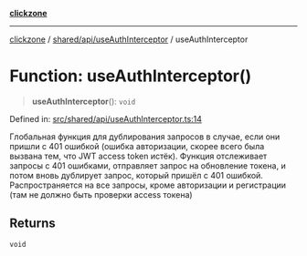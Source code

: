 [**clickzone**](../../../../README.md)

***

[clickzone](../../../../README.md) / [shared/api/useAuthInterceptor](../README.md) / useAuthInterceptor

# Function: useAuthInterceptor()

> **useAuthInterceptor**(): `void`

Defined in: [src/shared/api/useAuthInterceptor.ts:14](https://github.com/MaximBri/ClickZone/blob/20f3f0d061a7c50a96ed5bba64acbc325a456072/client/src/shared/api/useAuthInterceptor.ts#L14)

Глобальная функция для дублирования запросов в случае, если они пришли с 401 ошибкой (ошибка авторизации, скорее всего была вызвана тем, что JWT access token истёк). Функция отслеживает запросы с 401 ошибками, отправляет запрос на обновление токена, и потом вновь дублирует запрос, который пришёл с 401 ошибкой. Распространяется на все запросы, кроме авторизации и регистрации (там не должно быть проверки access токена)

## Returns

`void`
